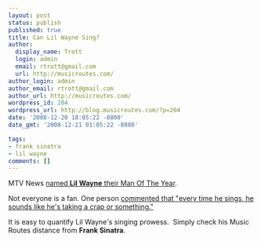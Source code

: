```yaml
---
layout: post
status: publish
published: true
title: Can Lil Wayne Sing?
author:
  display_name: Trott
  login: admin
  email: rtrott@gmail.com
  url: http://musicroutes.com/
author_login: admin
author_email: rtrott@gmail.com
author_url: http://musicroutes.com/
wordpress_id: 204
wordpress_url: http://blog.musicroutes.com/?p=204
date: '2008-12-20 18:05:22 -0800'
date_gmt: '2008-12-21 01:05:22 -0800'

tags:
- frank sinatra
- lil wayne
comments: []
---
```

<p>MTV News <a href="http://www.mtv.com/news/articles/1601504/20081217/lil_wayne.jhtml" target="_blank">named <strong>Lil Wayne</strong> their Man Of The Year</a>.</p>
<p>Not everyone is a fan.  One person <a href="http://www.mtv.com/news/articles/1601618/20081218/story.jhtml" target="_blank">commented that "every time he sings, he sounds like he's taking a crap or something."</a></p>
<p>It is easy to quantify Lil Wayne's singing prowess.  Simply check his Music Routes distance from <strong>Frank Sinatra</strong>.</p>
